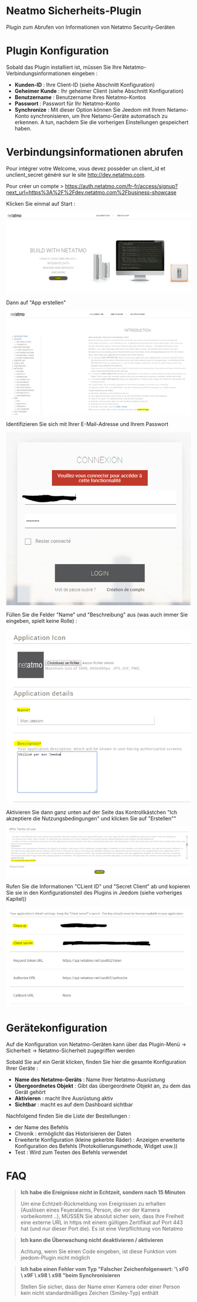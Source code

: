 # Neatmo Sicherheits-Plugin

Plugin zum Abrufen von Informationen von Netatmo Security-Geräten

# Plugin Konfiguration

Sobald das Plugin installiert ist, müssen Sie Ihre Netatmo-Verbindungsinformationen eingeben :

-   **Kunden-ID** : Ihre Client-ID (siehe Abschnitt Konfiguration)
-   **Geheimer Kunde** : Ihr geheimer Client (siehe Abschnitt Konfiguration)
-   **Benutzername** : Benutzername Ihres Netatmo-Kontos
-   **Passwort** : Passwort für Ihr Netatmo-Konto
-   **Synchronize** : Mit dieser Option können Sie Jeedom mit Ihrem Netamo-Konto synchronisieren, um Ihre Netamo-Geräte automatisch zu erkennen. A
    tun, nachdem Sie die vorherigen Einstellungen gespeichert haben.

# Verbindungsinformationen abrufen

Pour intégrer votre Welcome, vous devez posséder un client\_id et unclient\_secret généré sur le site <http://dev.netatmo.com>.

Pour créer un compte > https://auth.netatmo.com/fr-fr/access/signup?next_url=https%3A%2F%2Fdev.netatmo.com%2Fbusiness-showcase

Klicken Sie einmal auf Start :

![netatmoWelcome10](../images/netatmoWelcome10.png)

Dann auf "App erstellen"

![netatmoWelcome11](../images/netatmoWelcome11.png)

Identifizieren Sie sich mit Ihrer E-Mail-Adresse und Ihrem Passwort

![netatmoWelcome12](../images/netatmoWelcome12.png)

Füllen Sie die Felder "Name" und "Beschreibung" aus (was auch immer Sie eingeben, spielt keine Rolle) :

![netatmoWelcome13](../images/netatmoWelcome13.png)

Aktivieren Sie dann ganz unten auf der Seite das Kontrollkästchen "Ich akzeptiere die Nutzungsbedingungen" und klicken Sie auf "Erstellen""

![netatmoWelcome14](../images/netatmoWelcome14.png)

Rufen Sie die Informationen "CLient ID" und "Secret Client" ab und kopieren Sie sie in den Konfigurationsteil des Plugins in Jeedom (siehe vorheriges Kapitel))

![netatmoWelcome15](../images/netatmoWelcome15.png)

# Gerätekonfiguration

Auf die Konfiguration von Netatmo-Geräten kann über das Plugin-Menü -> Sicherheit -> Netatmo-Sicherheit zugegriffen werden

Sobald Sie auf ein Gerät klicken, finden Sie hier die gesamte Konfiguration Ihrer Geräte :

-   **Name des Netatmo-Geräts** : Name Ihrer Netatmo-Ausrüstung
-   **Übergeordnetes Objekt** : Gibt das übergeordnete Objekt an, zu dem das Gerät gehört
-   **Aktivieren** : macht Ihre Ausrüstung aktiv
-   **Sichtbar** : macht es auf dem Dashboard sichtbar

Nachfolgend finden Sie die Liste der Bestellungen :

-   der Name des Befehls
-   Chronik : ermöglicht das Historisieren der Daten
-   Erweiterte Konfiguration (kleine gekerbte Räder) : Anzeigen
    erweiterte Konfiguration des Befehls (Protokollierungsmethode, Widget usw.))
-   Test : Wird zum Testen des Befehls verwendet

# FAQ

>**Ich habe die Ereignisse nicht in Echtzeit, sondern nach 15 Minuten**
>
>Um eine Echtzeit-Rückmeldung von Ereignissen zu erhalten (Auslösen eines Feueralarms, Person, die vor der Kamera vorbeikommt ..), MÜSSEN Sie absolut sicher sein, dass Ihre Freiheit eine externe URL in https mit einem gültigen Zertifikat auf Port 443 hat (und nur dieser Port die). Es ist eine Verpflichtung von Netatmo

>**Ich kann die Überwachung nicht deaktivieren / aktivieren**
>
>Achtung, wenn Sie einen Code eingeben, ist diese Funktion vom jeedom-Plugin nicht möglich

>**Ich habe einen Fehler vom Typ "Falscher Zeichenfolgenwert: '\ xF0 \ x9F \ x98 \ x98 "beim Synchronisieren**
>
>Stellen Sie sicher, dass der Name einer Kamera oder einer Person kein nicht standardmäßiges Zeichen (Smiley-Typ) enthält
